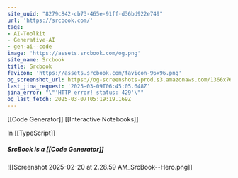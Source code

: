 ```yaml
---
site_uuid: "8279c842-cb73-465e-91ff-d36bd922e749"
url: 'https://srcbook.com/'
tags:
- AI-Toolkit
- Generative-AI
- gen-ai--code
image: 'https://assets.srcbook.com/og.png'
site_name: Srcbook
title: Srcbook
favicon: 'https://assets.srcbook.com/favicon-96x96.png'
og_screenshot_url: https://og-screenshots-prod.s3.amazonaws.com/1366x768/80/false/986813a2f37df68634a3f133876a4cff7c95b474b6240ec78e2f60b7a17ad86c.jpeg
last_jina_request: '2025-03-09T06:45:05.648Z'
jina_error: "\"'HTTP error! status: 429'\""
og_last_fetch: 2025-03-07T05:19:19.169Z
---
```


[[Code Generator]]
[[Interactive Notebooks]]

In [[TypeScript]]

##### SrcBook is a [[Code Generator]]
![[Screenshot 2025-02-20 at 2.28.59 AM_SrcBook--Hero.png]]


